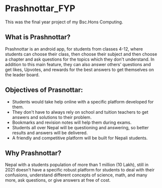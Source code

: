 # Prashnottar_FYP
This was the final year project of my Bsc.Hons Computing.

## What is Prashnottar?
Prashnottar is an android app, for students from classes 4-12, where students can choose their class, then choose their subject and then 
choose a chapter and ask questions for the topics which they don't understand. In addition to this main feature, they can also answer others' questions and get likes, Upvotes, 
and rewards for the best answers to get themselves on the leader board.

## Objectives of Prasnottar:

- Students would take help online with a specific platform developed for them.
- They don't have to always rely on school and tuition teachers to get answers and solutions to their        problem.
- Bookmarks and revision notes will help them during exams.
- Students all over Nepal will be questioning and answering, so better results and answers will be delivered.
- A friendly and competitive platform will be built for Nepali students.

## Why Prashnottar?
Nepal with a students population of more than 1 million (10 Lakh), still in 2021 doesn't have a specific robust platform for students 
to deal with their confusions, understand different concepts of science, math, and many more, ask questions, or give answers at free of cost.  
